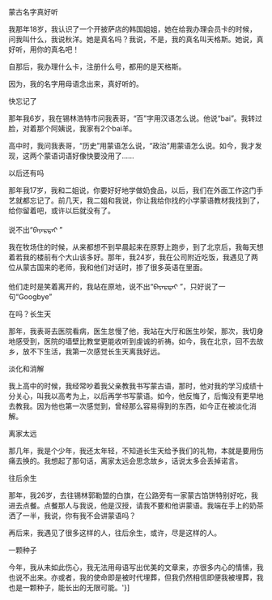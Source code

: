 蒙古名字真好听

我那年18岁，我认识了一个开披萨店的韩国姐姐，她在给我办理会员卡的时候，问我叫什么，我说秋洋。她是真名吗？我说，不是，我的真名叫天格斯。她说，真好听，用你的真名吧！

自那后，我办理什么卡，注册什么号，都用的是天格斯。

因为，我的名字用母语念出来，真好听的。

快忘记了

那年我6岁，我在锡林浩特市问我表哥，“百”字用汉语怎么说。他说“bai”。我转过脸，对着那个阿姨说，我家有2个bai羊。

高中时，我问我表哥，“历史”用蒙语怎么说，“政治”用蒙语怎么说。如今，我才发现，这两个蒙语词语好像快要没用了……

以后还有吗

那年我17岁，我和二姐说，你要好好地学做奶食品，以后，我们在外面工作这门手艺就都忘记了。前几天，我二姐和我说，你让我给你找的小学蒙语教材我找到了，给你留着吧，或许以后就没有了。

说不出“ᠪᠠᠶᠠᠷᠲᠠᠶ ”

我在牧场住的时候，从来都想不到早晨起来在原野上跑步，到了北京后，我每天想着若我的楼前有个大山该多好。那年，我24岁，我在公司附近吃饭，我遇见了两位从蒙古国来的老师，我和他们对话时，掺了很多英语在里面。

他们走时是笑着离开的，我站在原地，说不出“ᠪᠠᠶᠠᠷᠲᠠᠶ ”，只好说了一句“Googbye”

在吗？长生天

那年，我表哥去医院看病，医生怠慢了他，我站在大厅和医生吵架，那次，我切身地感受到，医院的墙壁比教堂更能收听到虔诚的祈祷。如今，我在北京，回不去故乡，放不下生活，我第一次感觉长生天离我好远。

淡化和消解

我上高中的时候，我经常吵着我父亲教我书写蒙古语，那时，他对我的学习成绩十分关心，叫我以高考为上，以后再学书写蒙语。如今，他反悔了，后悔没有更早地去教我。因为他也第一次感觉到，曾经那么容易得到的东西，如今正在被淡化消解。

离家太远

那几年，我是个少年，我还太年轻，不知道长生天给予我们的礼物，本就是要用伤痛去换的。我想起了那句话，离家太远会思念故乡，话说太多会丢掉诺言。

往后余生

那年，我26岁，去往锡林郭勒盟的白旗，在公路旁有一家蒙古馅饼特别好吃，我进去点餐。点餐那人与我说，他是汉授，请我不要和他讲蒙语。我端在手上的奶茶洒了一半，我说，你有我不会讲蒙语吗？

再后来，我遇见了很多这样的人，往后余生，或许，尽是这样的人。

一颗种子

今年，我从未如此伤心，我无法用母语写出优美的文章来，亦很多内心的情愫，我也说不出来。亦或者，我的使命即是被时代埋葬，但我仍然相信即便我被埋葬，我也是一颗种子，能长出的无限可能。'}]